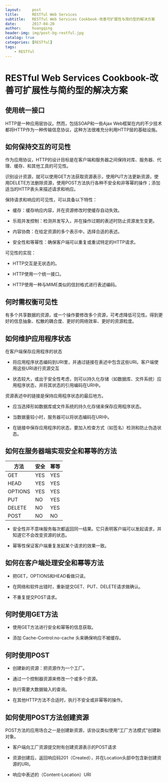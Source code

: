```yaml
---
layout:     post
title:      RESTful Web Services
subtitle:   RESTful Web Services Cookbook-改善可扩展性与简约型的解决方案
date:       2017-04-20
author:     huangqing
header-img: img/post-bg-restful.jpg
catalog: true
categories: [RESTful]
tags:
    - RESTful   
---
```



# RESTful Web Services Cookbook-改善可扩展性与简约型的解决方案

##  使用统一接口

HTTP是一种应用层协议。然而，包括SOAP和一些Ajax Web框架在内的不少技术都将HTTP作为一种传输信息协议，这种方法很难充分利用HTTP层的基础设施。

## 如何保持交互的可见性

作为应用协议，HTTP的设计目标是在客户端和服务器之间保持对库、服务器、代理、缓存、和其他工具的可见性。

识别设计资源，就可以使用GET方法获取资源表示，使用PUT方法更新资源，使用DELETE方法删除资源，使用POST方法执行各种不安全和非等幂的操作；添加适当的HTTP表头来描述请求和响应。

保持请求和响应的可见性，可以具备以下特性：

+	缓存：缓存响应内容，并在资源修改时使缓存自动失效。

+	乐观并发控制：检测并发写入，并在操作过期的表述时防止资源发生变更。

+	内容协商：在给定资源的多个表示中，选择合适的表述。

+	安全性和等幂性：确保客户端可以重复或重试特定的HTTP请求。

可见性的实现：

+	HTTP交互是无状态的。

+	HTTP使用一个统一接口。

+	HTTP使用一种与MIME类似的信封格式进行表述编码。

## 何时需权衡可见性

有多个共享数据的资源，或一个操作要修改多个资源，可考虑降低可见性。得到更好的信息抽象、松散的耦合度、更好的网络效率、更好的资源粒度。


## 如何维护应用程序状态


在客户端保存应用程序的状态

+	将应用程序状态编码到URI里，并通过链接在表述中包含这些URI。客户端使用这些URI进行资源交互

+	状态较大，或出于安全性考虑，则可以持久化存储（如数据库、文件系统）应用程序状态，并将其状态的引用编码在URI中。

资源表述中的链接是保持应用程序状态的最后地方。

+	应当选择形如数据库或文件系统的持久化存储来保存应用程序状态。

+	当数据量较小时，服务器可以将状态编码在URI中。

+	在链接中保存应用程序的状态，要加入检查方式（如签名）检测和防止伪造状态。

## 如何在服务器端实现安全和幂等的方法

|方法	|安全	|幂等	|
|----	|----	|----	|
|GET	|YES	|YES	|
|HEAD	|YES	|YES	|
|OPTIONS|YES	|YES	|
|PUT	|NO		|YES	|
|DELETE	|NO		|YES	|
|POST	|NO		|NO		|

+	安全性并不意味服务每次都返回同一结果。它只表明客户端可以发起请求，并知道它不会改变资源的状态。

+	幂等性保证客户端重复发起某个请求的效果一致。


## 如何在客户端处理安全和幂等方法

+	把GET，OPTIONS和HEAD看做只读。

+	在网络和软件出错时，重新提交GET、PUT、DELETE请求做确认。

+	不重复提交POST请求。

## 何时使用GET方法

+	使用GET方法进行安全和幂等的信息获取。

+	添加 Cache-Control:no-cache 头来确保响应不被缓存。

## 何时使用POST

+	创建新的资源：把资源作为一个工厂。

+	通过一个控制器资源来修改一个或多个资源。

+	执行需要大数据输入的查询。

+	在其他HTTP方法不合适时，执行不安全或非幂等的操作。

## 如何使用POST方法创建资源

POST方法的应用场合之一是创建新资源，该协议类似使用“工厂方法模式”创建新对象。

+	客户端向工厂资源提交附有创建资源表示的POST请求

+	资源创建后，返回响应码201（Created），并在Location头部中包含新创建资源的URI。

+	响应中表述的（Content-Location）URI